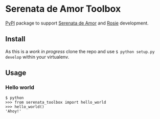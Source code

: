 # Serenata de Amor Toolbox

[PyPI](https://pypi.python.org/) package to support [Serenata de Amor](https://github.com/datasciencebr/serenata-de-amor) and [Rosie](https://github.com/datasciencebr/rosie) development.

## Install

As this is a _work in progress_ clone the repo and use `$ python setup.py develop` within your virtualenv.

## Usage

### Hello world

```console
$ python
>>> from serenata_toolbox import hello_world
>>> hello_world()
'Ahoy!'
```
